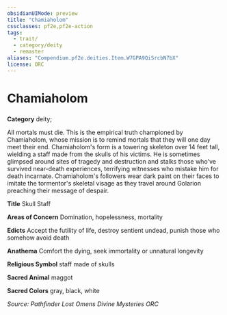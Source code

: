 ```yaml
---
obsidianUIMode: preview
title: "Chamiaholom"
cssclasses: pf2e,pf2e-action
tags:
  - trait/
  - category/deity
  - remaster
aliases: "Compendium.pf2e.deities.Item.W7GPA9QiSrcbN7bX"
license: ORC
---
```

# Chamiaholom

### 

**Category** deity; 




All mortals must die. This is the empirical truth championed by Chamiaholom, whose mission is to remind mortals that they will one day meet their end. Chamiaholom's form is a towering skeleton over 14 feet tall, wielding a staff made from the skulls of his victims. He is sometimes glimpsed around sites of tragedy and destruction and stalks those who've survived near-death experiences, terrifying witnesses who mistake him for death incarnate. Chamiaholom's followers wear dark paint on their faces to imitate the tormentor's skeletal visage as they travel around Golarion preaching their message of despair.

**Title** Skull Staff

**Areas of Concern** Domination, hopelessness, mortality

**Edicts** Accept the futility of life, destroy sentient undead, punish those who somehow avoid death

**Anathema** Comfort the dying, seek immortality or unnatural longevity

**Religious Symbol** staff made of skulls

**Sacred Animal** maggot

**Sacred Colors** gray, black, white

*Source: Pathfinder Lost Omens Divine Mysteries*
*ORC*